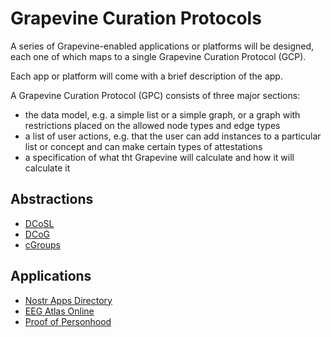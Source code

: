 Grapevine Curation Protocols
=====

A series of Grapevine-enabled applications or platforms will be designed, each one of which maps to a single Grapevine Curation Protocol (GCP).

Each app or platform will come with a brief description of the app.

A Grapevine Curation Protocol (GPC) consists of three major sections:

- the data model, e.g. a simple list or a simple graph, or a graph with restrictions placed on the allowed node types and edge types
- a list of user actions, e.g. that the user can add instances to a particular list or concept and can make certain types of attestations
- a specification of what tht Grapevine will calculate and how it will calculate it

## Abstractions
- [DCoSL](DCoSL.md)
- [DCoG](DCoG.md)
- [cGroups](cGroups.md)

## Applications
- [Nostr Apps Directory](nostrAppsDirectory.md)
- [EEG Atlas Online](eegAtlasOnline.md)
- [Proof of Personhood](proofOfPersonhood.md)
